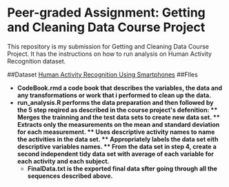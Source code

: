# Peer-graded Assignment: Getting and Cleaning Data Course Project

This repository is my submission for Getting and Cleaning Data Course Project. It has the instructions on how to run analysis on Human Activity Recognition dataset.

##Dataset
[Human Activity Recognition Using Smartphones](http://archive.ics.uci.edu/ml/datasets/Human+Activity+Recognition+Using+Smartphones)
##FIles
* <b>CodeBook.rmd a code book that describes the variables, the data and any transformations or work that i performed to clean up the data.
* <b>run_analysis.R</b> performs the data preparation and then followed by the 5 step reqired as described in the course project's defenition:
  ** Merges the trainning and the test data sets to create new data set.
  ** Extracts only the measurements on the mean and standard deviation for each measurement.
  ** Uses descriptive activity names to name the activities in the data set.
  ** Appropriately labels the data set eith descriptive variables names.
  ** From the data set in step 4, create a second independent tidy data set with average of each variable for each activity and each subject.
  * <b>FinalData.txt</b> is the exported final data sfter going through all the sequences described above.
